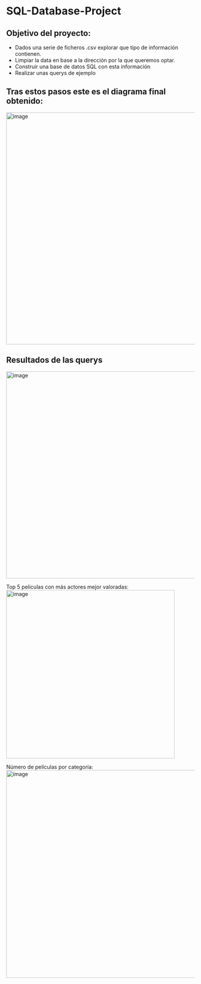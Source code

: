 # SQL-Database-Project

## Objetivo del proyecto:
- Dados una serie de ficheros .csv explorar que tipo de información contienen.
- Limpiar la data en base a la dirección por la que queremos optar.
- Construir una base de datos SQL con esta información
- Realizar unas querys de ejemplo

## Tras estos pasos este es el diagrama final obtenido:
<img width="620" alt="image" src="https://user-images.githubusercontent.com/107916116/187133724-f3ec8acc-fe2e-4ec3-a3d7-a4872a115bf5.png">

## Resultados de las querys
<img width="553" alt="image" src="https://user-images.githubusercontent.com/107916116/187133904-05101a12-80a1-412a-a125-df017d58d7d3.png">

Top 5 películas con más actores mejor valoradas:
<img width="450" alt="image" src="https://user-images.githubusercontent.com/107916116/187134660-03bdaaad-25f5-4785-a9e0-47c911e42abd.png">


Número de películas por categoría:
<img width="555" alt="image" src="https://user-images.githubusercontent.com/107916116/187134751-2148bc90-c783-44d0-8f3e-d46278d394f9.png">
